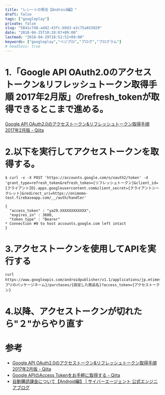```yaml
---
title: "レシートの照合【Android編】"
draft: false
tags: ["googleplay"]
private: false
slug: "5841c748-ad42-43fc-b9d3-e2c75a015829"
date: "2018-04-25T10:28:07+09:00"
lastmod: "2018-04-29T18:52:52+09:00"
keywords: ["googleplay","ベジプロ","プログ","プログラム"]
# headless: true
---
```


# 1.「Google API OAuth2.0のアクセストークン&リフレッシュトークン取得手順 2017年2月版」のrefresh_tokenが取得できるとこまで進める。

[Google API OAuth2.0のアクセストークン&リフレッシュトークン取得手順 2017年2月版 - Qiita](https://qiita.com/iwaseasahi/items/2363dc1d246bc06baeae)

# 2.以下を実行してアクセストークンを取得する。

```
$ curl -v -X POST 'https://accounts.google.com/o/oauth2/token' -d 'grant_type=refresh_token&refresh_token={リフレッシュトークン}&client_id={クライアントID}.apps.googleusercontent.com&client_secret={クライアントシークレット}&redirect_uri=https://onimomo-test.firebaseapp.com/__/auth/handler'

{
  "access_token" : "ya29.XXXXXXXXXXXX",
  "expires_in" : 3600,
  "token_type" : "Bearer"
* Connection #0 to host accounts.google.com left intact
}
```

# 3.アクセストークンを使用してAPIを実行する
```
curl https://www.googleapis.com/androidpublisher/v1.1/applications/jp.etimestech.onimomo/inapp/{アプリのパッケージネーム}/purchases/{設定した商品名}?access_token={アクセストークン}
```

# 4.以降、アクセストークンが切れたら"２"からやり直す

# 参考
* [Google API OAuth2.0のアクセストークン&リフレッシュトークン取得手順 2017年2月版 - Qiita](https://qiita.com/iwaseasahi/items/2363dc1d246bc06baeae)
* [Google APIのAccess Tokenをお手軽に取得する - Qiita](https://qiita.com/shin1ogawa/items/49a076f62e5f17f18fe5)
* [自動購読課金について【Android編】 | サイバーエージェント 公式エンジニアブログ](https://ameblo.jp/principia-ca/entry-12071725733.html)
